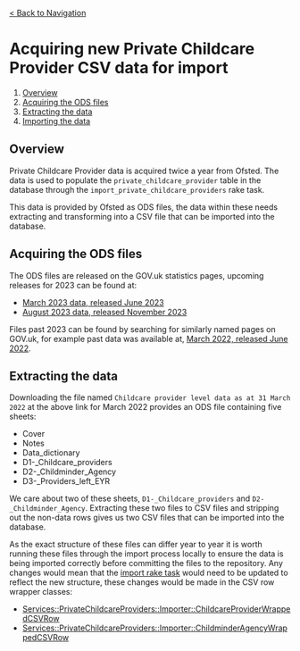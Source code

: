 [< Back to Navigation](../README.md)

# Acquiring new Private Childcare Provider CSV data for import

1. [Overview](#overview)
1. [Acquiring the ODS files](#acquiring-the-ods-files)
1. [Extracting the data](#extracting-the-data)
1. [Importing the data](../docs/importing_data.md#importing-private-childcare-provider-data)

## Overview

Private Childcare Provider data is acquired twice a year from Ofsted. The data is used to populate the `private_childcare_provider` table in the database through the `import_private_childcare_providers` rake task.

This data is provided by Ofsted as ODS files, the data within these needs extracting and transforming into a CSV file that can be imported into the database.

## Acquiring the ODS files

The ODS files are released on the GOV.uk statistics pages, upcoming releases for 2023 can be found at:
- [March 2023 data, released June 2023](https://www.gov.uk/government/statistics/announcements/childcare-providers-and-inspections-as-at-31-march-2023)
- [August 2023 data, released November 2023](https://www.gov.uk/government/statistics/announcements/childcare-providers-and-inspections-as-at-31-august-2023)

Files past 2023 can be found by searching for similarly named pages on GOV.uk, for example past data was available at, [March 2022, released June 2022](https://www.gov.uk/government/statistics/childcare-providers-and-inspections-as-at-31-march-2022).

## Extracting the data

Downloading the file named `Childcare provider level data as at 31 March 2022` at the above link for March 2022 provides an ODS file containing five sheets:
- Cover
- Notes
- Data_dictionary
- D1-_Childcare_providers
- D2-_Childminder_Agency
- D3-_Providers_left_EYR

We care about two of these sheets, `D1-_Childcare_providers` and `D2-_Childminder_Agency`. Extracting these two files to CSV files and stripping out the non-data rows gives us two CSV files that can be imported into the database.

As the exact structure of these files can differ year to year it is worth running these files through the import process locally to ensure the data is being imported correctly before committing the files to the repository. Any changes would mean that the [import rake task](../lib/tasks/private_childcare_providers.rake) would need to be updated to reflect the new structure, these changes would be made in the CSV row wrapper classes:
- [Services::PrivateChildcareProviders::Importer::ChildcareProviderWrappedCSVRow](../app/lib/services/private_childcare_providers/importer.rb)
- [Services::PrivateChildcareProviders::Importer::ChildminderAgencyWrappedCSVRow](../app/lib/services/private_childcare_providers/importer.rb)
